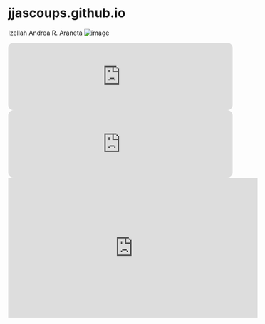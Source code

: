 # jjascoups.github.io
Izellah Andrea R. Araneta
![image](https://user-images.githubusercontent.com/122416220/212786022-6fb3c086-05c5-411c-95b8-86fb9c282dcc.png)
<iframe style="border-radius:12px" src="https://open.spotify.com/embed/playlist/7csyiGFgy5qFbLlXYLXK2g?utm_source=generator&theme=0" width="100%" height="152" frameBorder="0" allowfullscreen="" allow="autoplay; clipboard-write; encrypted-media; fullscreen; picture-in-picture" loading="lazy"></iframe>
<iframe style="border-radius:12px" src="https://open.spotify.com/embed/playlist/2NUC90d8C4YWTV8CvMbkiY?utm_source=generator" width="100%" height="152" frameBorder="0" allowfullscreen="" allow="autoplay; clipboard-write; encrypted-media; fullscreen; picture-in-picture" loading="lazy"></iframe
<iframe width="560" height="315" src="https://www.youtube.com/embed/gRnuFC4Ualw" title="YouTube video player" frameborder="0" allow="accelerometer; autoplay; clipboard-write; encrypted-media; gyroscope; picture-in-picture; web-share" allowfullscreen></iframe>
<iframe width="560" height="315" src="https://www.youtube.com/embed/peXeXadf1D4" title="YouTube video player" frameborder="0" allow="accelerometer; autoplay; clipboard-write; encrypted-media; gyroscope; picture-in-picture; web-share" allowfullscreen></iframe>
